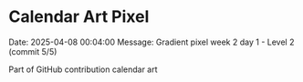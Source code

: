 # Calendar Art Pixel

Date: 2025-04-08 00:04:00
Message: Gradient pixel week 2 day 1 - Level 2 (commit 5/5)

Part of GitHub contribution calendar art
